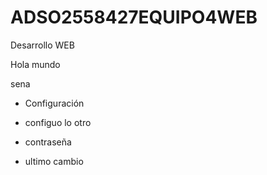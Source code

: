# ADSO2558427EQUIPO4WEB
Desarrollo WEB

Hola mundo

sena


- Configuración
- configuo lo otro

- contraseña
- ultimo cambio
